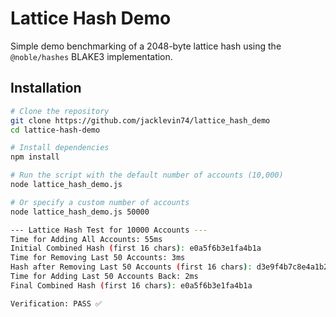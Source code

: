 # Lattice Hash Demo

Simple demo benchmarking of a 2048-byte lattice hash using the `@noble/hashes` BLAKE3 implementation.

## Installation

```bash
# Clone the repository
git clone https://github.com/jacklevin74/lattice_hash_demo
cd lattice-hash-demo

# Install dependencies
npm install

# Run the script with the default number of accounts (10,000)
node lattice_hash_demo.js

# Or specify a custom number of accounts
node lattice_hash_demo.js 50000

--- Lattice Hash Test for 10000 Accounts ---
Time for Adding All Accounts: 55ms
Initial Combined Hash (first 16 chars): e0a5f6b3e1fa4b1a
Time for Removing Last 50 Accounts: 3ms
Hash after Removing Last 50 Accounts (first 16 chars): d3e9f4b7c8e4a1b2
Time for Adding Last 50 Accounts Back: 2ms
Final Combined Hash (first 16 chars): e0a5f6b3e1fa4b1a

Verification: PASS ✅

